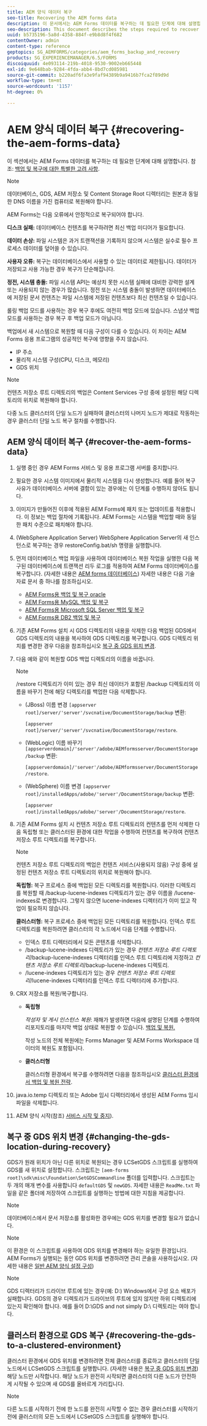 ```yaml
---
title: AEM 양식 데이터 복구
seo-title: Recovering the AEM forms data
description: 이 문서에서는 AEM Forms 데이터를 복구하는 데 필요한 단계에 대해 설명합니다.
seo-description: This document describes the steps required to recover the AEM forms data.
uuid: b5735196-5a8d-4358-884f-e9b8d8f4f682
contentOwner: admin
content-type: reference
geptopics: SG_AEMFORMS/categories/aem_forms_backup_and_recovery
products: SG_EXPERIENCEMANAGER/6.5/FORMS
discoiquuid: 4e093114-219b-4018-9530-9002eb665448
exl-id: 9e648bab-9284-4fda-abb4-8bd7cd085981
source-git-commit: b220adf6fa3e9faf94389b9a9416b7fca2f89d9d
workflow-type: tm+mt
source-wordcount: '1157'
ht-degree: 0%

---
```


# AEM 양식 데이터 복구 {#recovering-the-aem-forms-data}

이 섹션에서는 AEM Forms 데이터를 복구하는 데 필요한 단계에 대해 설명합니다. 참조: [백업 및 복구에 대한 특별한 고려 사항](/help/forms/using/admin-help/backup-recovery-strategy-aem-forms.md#special-considerations-for-backup-and-recovery).

>[!NOTE]
>
>데이터베이스, GDS, AEM 저장소 및 Content Storage Root 디렉터리는 원본과 동일한 DNS 이름을 가진 컴퓨터로 복원해야 합니다.

AEM Forms는 다음 오류에서 안정적으로 복구되어야 합니다.

**디스크 실패:** 데이터베이스 컨텐츠를 복구하려면 최신 백업 미디어가 필요합니다.

**데이터 손상:** 파일 시스템은 과거 트랜잭션을 기록하지 않으며 시스템은 실수로 필수 프로세스 데이터를 덮어쓸 수 있습니다.

**사용자 오류:** 복구는 데이터베이스에서 사용할 수 있는 데이터로 제한됩니다. 데이터가 저장되고 사용 가능한 경우 복구가 단순해집니다.

**정전, 시스템 충돌:** 파일 시스템 API는 예상치 못한 시스템 실패에 대비한 강력한 설계 또는 사용되지 않는 경우가 많습니다. 정전 또는 시스템 충돌이 발생하면 데이터베이스에 저장된 문서 컨텐츠는 파일 시스템에 저장된 컨텐츠보다 최신 컨텐츠일 수 있습니다.

롤링 백업 모드를 사용하는 경우 복구 후에도 여전히 백업 모드에 있습니다. 스냅샷 백업 모드를 사용하는 경우 복구 후 백업 모드가 아닙니다.

백업에서 새 시스템으로 복원할 때 다음 구성이 다를 수 있습니다. 이 차이는 AEM Forms 응용 프로그램의 성공적인 복구에 영향을 주지 않습니다.

* IP 주소
* 물리적 시스템 구성(CPU, 디스크, 메모리)
* GDS 위치

>[!NOTE]
>
>컨텐츠 저장소 루트 디렉토리의 백업은 Content Services 구성 중에 설정된 해당 디렉토리의 위치로 복원해야 합니다.

다중 노드 클러스터의 단일 노드가 실패하여 클러스터의 나머지 노드가 제대로 작동하는 경우 클러스터 단일 노드 복구 절차를 수행합니다.

## AEM 양식 데이터 복구 {#recover-the-aem-forms-data}

1. 실행 중인 경우 AEM Forms 서비스 및 응용 프로그램 서버를 중지합니다.
1. 필요한 경우 시스템 이미지에서 물리적 시스템을 다시 생성합니다. 예를 들어 복구 사유가 데이터베이스 서버에 결함이 있는 경우에는 이 단계를 수행하지 않아도 됩니다.
1. 이미지가 만들어진 이후에 적용된 AEM Forms에 패치 또는 업데이트를 적용합니다. 이 정보는 백업 절차에 기록됩니다. AEM Forms는 시스템을 백업할 때와 동일한 패치 수준으로 패치해야 합니다.
1. (WebSphere Application Server) WebSphere Application Server의 새 인스턴스로 복구하는 경우 restoreConfig.bat/sh 명령을 실행합니다.
1. 먼저 데이터베이스 백업 파일을 사용하여 데이터베이스 복원 작업을 실행한 다음 복구된 데이터베이스에 트랜잭션 리두 로그를 적용하여 AEM Forms 데이터베이스를 복구합니다. (자세한 내용은 [AEM forms 데이터베이스](/help/forms/using/admin-help/files-back-recover.md#aem-forms-database)) 자세한 내용은 다음 기술 자료 문서 중 하나를 참조하십시오.

   * [AEM Forms용 백업 및 복구 oracle](https://www.adobe.com/go/kb403624)
   * [AEM Forms용 MySQL 백업 및 복구](https://www.adobe.com/go/kb403625)
   * [AEM Forms용 Microsoft SQL Server 백업 및 복구](https://www.adobe.com/go/kb403623)
   * [AEM Forms용 DB2 백업 및 복구](https://www.adobe.com/go/kb403626)

1. 기존 AEM Forms 설치 시 GDS 디렉토리의 내용을 삭제한 다음 백업된 GDS에서 GDS 디렉토리의 내용을 복사하여 GDS 디렉토리를 복구합니다. GDS 디렉토리 위치를 변경한 경우 다음을 참조하십시오 [복구 중 GDS 위치 변경](recovering-aem-forms-data.md#changing-the-gds-location-during-recovery).
1. 다음 예와 같이 복원할 GDS 백업 디렉토리의 이름을 바꿉니다.

   >[!NOTE]
   >
   >/restore 디렉토리가 이미 있는 경우 최신 데이터가 포함된 /backup 디렉토리의 이름을 바꾸기 전에 해당 디렉토리를 백업한 다음 삭제합니다.

   * (JBoss) 이름 변경 `[appserver root]/server/'server'/svcnative/DocumentStorage/backup` 변환:

      `[appserver root]/server/'server'/svcnative/DocumentStorage/restore`.

   * (WebLogic) 이름 바꾸기 `[appserverdomain]/'server'/adobe/AEMformsserver/DocumentStorage/backup` 변환:

      `[appserverdomain]/'server'/adobe/AEMformsserver/DocumentStorage/restore`.

   * (WebSphere) 이름 변경 `[appserver root]/installedApps/adobe/'server'/DocumentStorage/backup` 변환:

      `[appserver root]/installedApps/adobe/'server'/DocumentStorage/restore`.

1. 기존 AEM Forms 설치 시 컨텐츠 저장소 루트 디렉토리의 컨텐츠를 먼저 삭제한 다음 독립형 또는 클러스터된 환경에 대한 작업을 수행하여 컨텐츠를 복구하여 컨텐츠 저장소 루트 디렉토리를 복구합니다.

   >[!NOTE]
   >
   >컨텐츠 저장소 루트 디렉토리의 백업은 컨텐츠 서비스(사용되지 않음) 구성 중에 설정된 컨텐츠 저장소 루트 디렉토리의 위치로 복원해야 합니다.

   **독립형:** 복구 프로세스 중에 백업된 모든 디렉토리를 복원합니다. 이러한 디렉토리를 복원할 때 /backup-lucene-indexes 디렉토리가 있는 경우 이름을 /lucene-indexes로 변경합니다. 그렇지 않으면 lucene-indexes 디렉터리가 이미 있고 작업이 필요하지 않습니다.

   **클러스터형:** 복구 프로세스 중에 백업된 모든 디렉토리를 복원합니다. 인덱스 루트 디렉토리를 복원하려면 클러스터의 각 노드에서 다음 단계를 수행합니다.

   * 인덱스 루트 디렉터리에서 모든 콘텐츠를 삭제합니다.
   * /backup-lucene-indexes 디렉토리가 있는 경우 *컨텐츠 저장소 루트 디렉토리*/backup-lucene-indexes 디렉터리를 인덱스 루트 디렉토리에 지정하고 *컨텐츠 저장소 루트 디렉토리*/backup-lucene-indexes 디렉토리.
   * /lucene-indexes 디렉토리가 있는 경우 *컨텐츠 저장소 루트 디렉토리*/lucene-indexes 디렉터리를 인덱스 루트 디렉터리에 추가합니다.

1. CRX 저장소를 복원/복구합니다.

   * **독립형**

      *작성자 및 게시 인스턴스 복원*: 재해가 발생하면 다음에 설명된 단계를 수행하여 리포지토리를 마지막 백업 상태로 복원할 수 있습니다. [백업 및 복원.](https://docs.adobe.com/docs/en/crx/current/administering/backup_and_restore.html)

      작성 노드의 전체 복원에는 Forms Manager 및 AEM Forms Workspace 데이터의 복원도 포함됩니다.

   * **클러스터형**

      클러스터형 환경에서 복구를 수행하려면 다음을 참조하십시오 [클러스터 환경에서 백업 및 복원 전략](/help/forms/using/admin-help/strategy-backup-restore-clustered-environment.md#strategy-for-backup-and-restore-in-a-clustered-environment).

1. java.io.temp 디렉토리 또는 Adobe 임시 디렉터리에서 생성된 AEM Forms 임시 파일을 삭제합니다.
1. AEM 양식 시작(참조) [서비스 시작 및 중지](/help/forms/using/admin-help/starting-stopping-services.md#starting-and-stopping-services))<!-- BROKEN LINK and the application server(s) (see [Maintaining the Application Server](/help/forms/using/admin-help/topics/maintaining-the-application-server.md))-->.

## 복구 중 GDS 위치 변경 {#changing-the-gds-location-during-recovery}

GDS가 원래 위치가 아닌 다른 위치로 복원되는 경우 LCSetGDS 스크립트를 실행하여 GDS를 새 위치로 설정합니다. 스크립트는 `[aem-forms root]\sdk\misc\Foundation\SetGDSCommandline` 폴더를 입력합니다. 스크립트는 두 개의 매개 변수를 사용합니다 `defaultGDS` 및 `newGDS`. 자세한 내용은 `ReadMe.txt` 파일을 같은 폴더에 저장하여 스크립트를 실행하는 방법에 대한 지침을 제공합니다.

>[!NOTE]
>
>데이터베이스에서 문서 저장소를 활성화한 경우에는 GDS 위치를 변경할 필요가 없습니다.

>[!NOTE]
>
>이 환경은 이 스크립트를 사용하여 GDS 위치를 변경해야 하는 유일한 환경입니다. AEM Forms가 실행되는 동안 GDS 위치를 변경하려면 관리 콘솔을 사용하십시오. (자세한 내용은 [일반 AEM 양식 설정 구성](/help/forms/using/admin-help/configure-general-aem-forms-settings.md#configure-general-aem-forms-settings))

>[!NOTE]
>
>GDS 디렉터리가 드라이브 루트에 있는 경우(예: D:\) Windows에서 구성 요소 배포가 실패합니다. GDS의 경우 디렉토리가 드라이브의 루트에 있지 않지만 하위 디렉토리에 있는지 확인해야 합니다. 예를 들어 D:\GDS and not simply D:\ 디렉토리는 여야 합니다.

## 클러스터 환경으로 GDS 복구 {#recovering-the-gds-to-a-clustered-environment}

클러스터 환경에서 GDS 위치를 변경하려면 전체 클러스터를 종료하고 클러스터의 단일 노드에서 LCSetGDS 스크립트를 실행합니다. (자세한 내용은 [복구 중 GDS 위치 변경](recovering-aem-forms-data.md#changing-the-gds-location-during-recovery)) 해당 노드만 시작합니다. 해당 노드가 완전히 시작되면 클러스터의 다른 노드가 안전하게 시작될 수 있으며 새 GDS를 올바르게 가리킵니다.

>[!NOTE]
>
>다른 노드를 시작하기 전에 한 노드를 완전히 시작할 수 없는 경우 클러스터를 시작하기 전에 클러스터의 모든 노드에서 LCSetGDS 스크립트를 실행해야 합니다.
